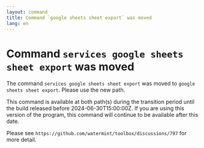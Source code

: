 ```yaml
---
layout: command
title: Command `google sheets sheet export` was moved
lang: en
---
```


# Command `services google sheets sheet export` was moved

The command `services google sheets sheet export` was moved to `google sheets sheet export`. Please use the new path.

This command is available at both path(s) during the transition period until the build released before 2024-06-30T15:00:00Z. If you are using this version of the program, this command will continue to be available after this date.

Please see `https://github.com/watermint/toolbox/discussions/797` for more detail.


